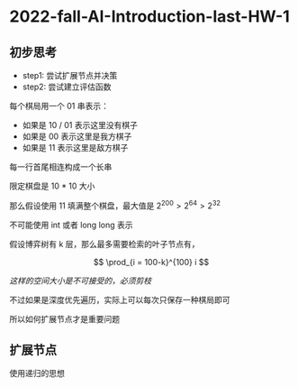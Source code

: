 # 2022-fall-AI-Introduction-last-HW-1
## 初步思考
- step1: 尝试扩展节点并决策
- step2: 尝试建立评估函数

每个棋局用一个 01 串表示：
- 如果是 10 / 01 表示这里没有棋子
- 如果是 00 表示这里是我方棋子
- 如果是 11 表示这里是敌方棋子

每一行首尾相连构成一个长串

限定棋盘是 10 * 10 大小

那么假设使用 11 填满整个棋盘，最大值是 $2^{200} > 2^{64} > 2^{32}$ 

不可能使用 int 或者 long long 表示

假设博弈树有 k 层，那么最多需要检索的叶子节点有，

$$ \prod_{i = 100-k}^{100} i $$

*这样的空间大小是不可接受的，必须剪枝*

不过如果是深度优先遍历，实际上可以每次只保存一种棋局即可

所以如何扩展节点才是重要问题

## 扩展节点
使用递归的思想



